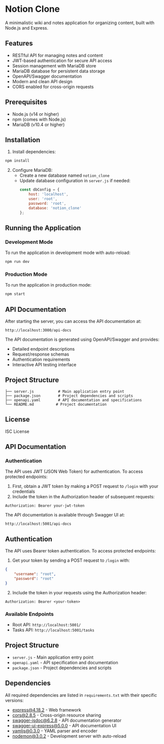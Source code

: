 # Notion Clone

A minimalistic wiki and notes application for organizing content, built with Node.js and Express.

## Features

- RESTful API for managing notes and content
- JWT-based authentication for secure API access
- Session management with MariaDB store
- MariaDB database for persistent data storage
- OpenAPI/Swagger documentation
- Modern and clean API design
- CORS enabled for cross-origin requests

## Prerequisites

- Node.js (v14 or higher)
- npm (comes with Node.js)
- MariaDB (v10.4 or higher)

## Installation

1. Install dependencies:
```bash
npm install
```

2. Configure MariaDB:
   - Create a new database named `notion_clone`
   - Update database configuration in `server.js` if needed:
     ```javascript
     const dbConfig = {
         host: 'localhost',
         user: 'root',
         password: 'root',
         database: 'notion_clone'
     };
     ```

## Running the Application

### Development Mode
To run the application in development mode with auto-reload:
```bash
npm run dev
```

### Production Mode
To run the application in production mode:
```bash
npm start
```

## API Documentation

After starting the server, you can access the API documentation at:
```
http://localhost:3000/api-docs
```

The API documentation is generated using OpenAPI/Swagger and provides:
- Detailed endpoint descriptions
- Request/response schemas
- Authentication requirements
- Interactive API testing interface

## Project Structure

```
├── server.js           # Main application entry point
├── package.json        # Project dependencies and scripts
├── openapi.yaml        # API documentation and specifications
└── README.md          # Project documentation
```

## License

ISC License


## API Documentation

### Authentication
The API uses JWT (JSON Web Token) for authentication. To access protected endpoints:

1. First, obtain a JWT token by making a POST request to `/login` with your credentials
2. Include the token in the Authorization header of subsequent requests:
```
Authorization: Bearer your-jwt-token
```


The API documentation is available through Swagger UI at:
```
http://localhost:5001/api-docs
```

## Authentication

The API uses Bearer token authentication. To access protected endpoints:

1. Get your token by sending a POST request to `/login` with:
```json
{
    "username": "root",
    "password": "root"
}
```

2. Include the token in your requests using the Authorization header:
```
Authorization: Bearer <your-token>
```

### Available Endpoints

- Root API: `http://localhost:5001/`
- Tasks API: `http://localhost:5001/tasks`


## Project Structure

- `server.js` - Main application entry point
- `openapi.yaml` - API specification and documentation
- `package.json` - Project dependencies and scripts

## Dependencies

All required dependencies are listed in `requirements.txt` with their specific versions:

- express@4.18.2 - Web framework
- cors@2.8.5 - Cross-origin resource sharing
- swagger-jsdoc@6.2.8 - API documentation generator
- swagger-ui-express@5.0.0 - API documentation UI
- yamljs@0.3.0 - YAML parser and encoder
- nodemon@3.0.2 - Development server with auto-reload

